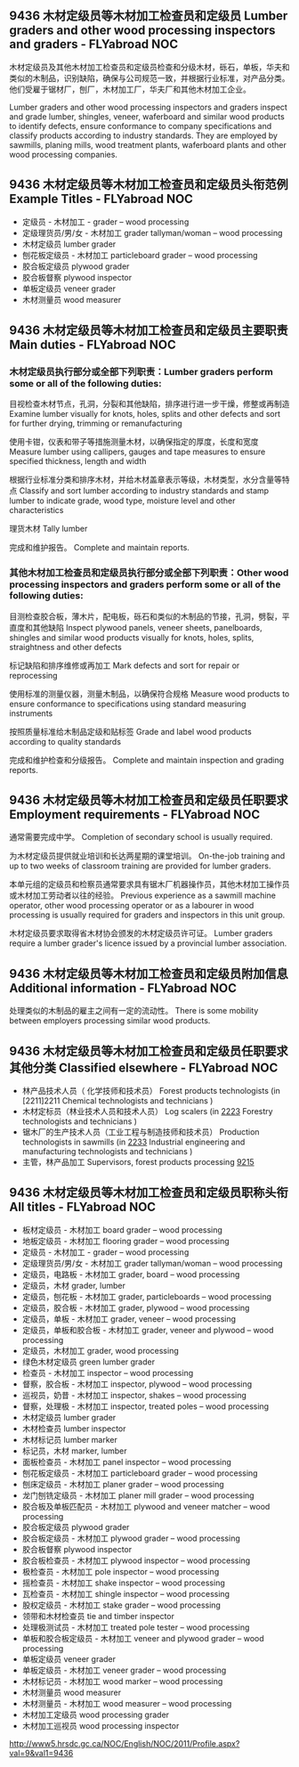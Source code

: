 ## 9436 木材定级员等木材加工检查员和定级员 Lumber graders and other wood processing inspectors and graders - FLYabroad NOC

木材定级员及其他木材加工检查员和定级员检查和分级木材，砾石，单板，华夫和类似的木制品，识别缺陷，确保与公司规范一致，并根据行业标准，对产品分类。他们受雇于锯材厂，刨厂，木材加工厂，华夫厂和其他木材加工企业。

Lumber graders and other wood processing inspectors and graders inspect and grade lumber, shingles, veneer, waferboard and similar wood products to identify defects, ensure conformance to company specifications and classify products according to industry standards. They are employed by sawmills, planing mills, wood treatment plants, waferboard plants and other wood processing companies.

## 9436 木材定级员等木材加工检查员和定级员头衔范例 Example Titles - FLYabroad NOC

* 定级员 - 木材加工 -  grader – wood processing
* 定级理货员/男/女 - 木材加工 grader tallyman/woman – wood processing
* 木材定级员 lumber grader
* 刨花板定级员 - 木材加工 particleboard grader – wood processing
* 胶合板定级员 plywood grader
* 胶合板督察 plywood inspector
* 单板定级员 veneer grader
* 木材测量员 wood measurer

## 9436 木材定级员等木材加工检查员和定级员主要职责 Main duties - FLYabroad NOC

### 木材定级员执行部分或全部下列职责：Lumber graders perform some or all of the following duties:

目视检查木材节点，孔洞，分裂和其他缺陷，排序进行进一步干燥，修整或再制造
Examine lumber visually for knots, holes, splits and other defects and sort for further drying, trimming or remanufacturing

使用卡钳，仪表和带子等措施测量木材，以确保指定的厚度，长度和宽度
Measure lumber using callipers, gauges and tape measures to ensure specified thickness, length and width

根据行业标准分类和排序木材，并给木材盖章表示等级，木材类型，水分含量等特点
Classify and sort lumber according to industry standards and stamp lumber to indicate grade, wood type, moisture level and other characteristics

理货木材
Tally lumber

完成和维护报告。
Complete and maintain reports.

### 其他木材加工检查员和定级员执行部分或全部下列职责：Other wood processing inspectors and graders perform some or all of the following duties:

目测检查胶合板，薄木片，配电板，砾石和类似的木制品的节接，孔洞，劈裂，平直度和其他缺陷
Inspect plywood panels, veneer sheets, panelboards, shingles and similar wood products visually for knots, holes, splits, straightness and other defects

标记缺陷和排序维修或再加工
Mark defects and sort for repair or reprocessing

使用标准的测量仪器，测量木制品，以确保符合规格
Measure wood products to ensure conformance to specifications using standard measuring instruments

按照质量标准给木制品定级和贴标签
Grade and label wood products according to quality standards

完成和维护检查和分级报告。
Complete and maintain inspection and grading reports.

## 9436 木材定级员等木材加工检查员和定级员任职要求 Employment requirements - FLYabroad NOC

通常需要完成中学。
Completion of secondary school is usually required.

为木材定级员提供就业培训和长达两星期的课堂培训。
On-the-job training and up to two weeks of classroom training are provided for lumber graders.

本单元组的定级员和检察员通常要求具有锯木厂机器操作员，其他木材加工操作员或木材加工劳动者以往的经验。
Previous experience as a sawmill machine operator, other wood processing operator or as a labourer in wood processing is usually required for graders and inspectors in this unit group.

木材定级员要求取得省木材协会颁发的木材定级员许可证。
Lumber graders require a lumber grader's licence issued by a provincial lumber association.

## 9436 木材定级员等木材加工检查员和定级员附加信息 Additional information - FLYabroad NOC

处理类似的木制品的雇主之间有一定的流动性。
There is some mobility between employers processing similar wood products.

## 9436 木材定级员等木材加工检查员和定级员任职要求其他分类 Classified elsewhere - FLYabroad NOC

* 林产品技术人员（ 化学技师和技术员） Forest products technologists (in [2211]2211 Chemical technologists and technicians )
* 木材定标员（林业技术人员和技术人员） Log scalers (in [2223](2223) Forestry technologists and technicians )
* 锯木厂的生产技术人员（工业工程与制造技师和技术员） Production technologists in sawmills (in [2233](2233) Industrial engineering and manufacturing technologists and technicians )
* 主管，林产品加工 Supervisors, forest products processing [9215](9215)

## 9436 木材定级员等木材加工检查员和定级员职称头衔 All titles - FLYabroad NOC

* 板材定级员 - 木材加工 board grader – wood processing
* 地板定级员 - 木材加工 flooring grader – wood processing
* 定级员 - 木材加工 -  grader – wood processing
* 定级理货员/男/女 - 木材加工 grader tallyman/woman – wood processing
* 定级员，电路板 - 木材加工 grader, board – wood processing
* 定级员，木材 grader, lumber
* 定级员，刨花板 - 木材加工 grader, particleboards – wood processing
* 定级员，胶合板 - 木材加工 grader, plywood – wood processing
* 定级员，单板 - 木材加工 grader, veneer – wood processing
* 定级员，单板和胶合板 - 木材加工 grader, veneer and plywood – wood processing
* 定级员，木材加工 grader, wood processing
* 绿色木材定级员 green lumber grader
* 检查员 - 木材加工 inspector – wood processing
* 督察，胶合板 - 木材加工 inspector, plywood – wood processing
* 巡视员，奶昔 - 木材加工 inspector, shakes – wood processing
* 督察，处理极 - 木材加工 inspector, treated poles – wood processing
* 木材定级员 lumber grader
* 木材检查员 lumber inspector
* 木材标记员 lumber marker
* 标记员，木材 marker, lumber
* 面板检查员 - 木材加工 panel inspector – wood processing
* 刨花板定级员 - 木材加工 particleboard grader – wood processing
* 刨床定级员 - 木材加工 planer grader – wood processing
* 龙门刨铣定级员 - 木材加工 planer mill grader – wood processing
* 胶合板及单板匹配员 - 木材加工 plywood and veneer matcher – wood processing
* 胶合板定级员 plywood grader
* 胶合板定级员 - 木材加工 plywood grader – wood processing
* 胶合板督察 plywood inspector
* 胶合板检查员 - 木材加工 plywood inspector – wood processing
* 极检查员 - 木材加工 pole inspector – wood processing
* 摇检查员 - 木材加工 shake inspector – wood processing
* 瓦检查员 - 木材加工 shingle inspector – wood processing
* 股权定级员 - 木材加工 stake grader – wood processing
* 领带和木材检查员 tie and timber inspector
* 处理极测试员 - 木材加工 treated pole tester – wood processing
* 单板和胶合板定级员 - 木材加工 veneer and plywood grader – wood processing
* 单板定级员 veneer grader
* 单板定级员 - 木材加工 veneer grader – wood processing
* 木材标记员 - 木材加工 wood marker – wood processing
* 木材测量员 wood measurer
* 木材测量员 - 木材加工 wood measurer – wood processing
* 木材加工定级员 wood processing grader
* 木材加工巡视员 wood processing inspector

http://www5.hrsdc.gc.ca/NOC/English/NOC/2011/Profile.aspx?val=9&val1=9436